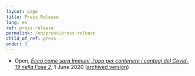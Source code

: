 ```yaml
---
layout: page
title: Press Release
lang: en
ref: press-release
permalink: /en/press/press-release
child_of_ref: press
order: 3
---
```


* Open, [*Ecco come sarà Immuni, l’app per contenere i contagi del Covid-19 nella Fase 2*](https://www.open.online/2020/06/01/ecco-come-sara-immuni-app-per-contenere-i-contagi-del-coronavirus-nella-fase-2/), 1 June 2020 ([archived version](https://web.archive.org/web/*/https://www.open.online/2020/06/01/ecco-come-sara-immuni-app-per-contenere-i-contagi-del-coronavirus-nella-fase-2/))
